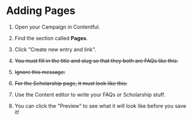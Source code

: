 # Adding Pages

1.  Open your Campaign in Contentful.

2.  Find the section called **Pages**.

3.  Click "Create new entry and link".

4.  ~~You must fill in the title and slug so that they both are FAQs like this:~~

5.  ~~Ignore this message:~~

6.  ~~For the Scholarship page, it must look like this:~~

7.  Use the Content editor to write your FAQs or Scholarship stuff.

8.  You can click the "Preview" to see what it will look like before you save it!
